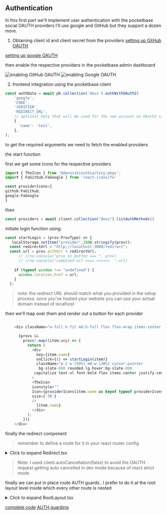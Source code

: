 ## Authentication
In this first part we'll implement user authentication with the pocketbase social OAUTH providers 
I'll use google and GitHub but they support a dozen more.

1. Obtaining client id and  client secret from the providers
[setting up GitHub OAUTH](https://docs.github.com/en/developers/apps/building-oauth-apps/creating-an-oauth-app)
    
[setting up google OAUTH](https://support.google.com/cloud/answer/6158849?hl=en)

then enable the respective providers in the pocketbase admin dashboard

![enabling GitHub OAUTH](https://dev-to-uploads.s3.amazonaws.com/uploads/articles/12jn3sgjgqpbewentr5l.png)
![enabling Google OAUTH](https://dev-to-uploads.s3.amazonaws.com/uploads/articles/1mklmx38egzps9zlkpan.png)

2. frontend integration
using the pocketbase client 
```ts
const authData = await pb.collection('devs').authWithOAuth2(
    'google',
    'CODE',
    'VERIFIER',
    'REDIRECT_URL',
    // optional data that will be used for the new account on OAuth2 sign-up
    {
      'name': 'test',
    },
);


```
to get the required arguments we need to fetch the enabled providers

the start function

first we get some icons for the respective providers
```ts
import { TheIcon } from '@denniskinuthia/tiny-pkgs';
import { FaGithub,FaGoogle } from 'react-icons/fa'

const providerIcons={
github:FaGithub,
google:FaGoogle
}
```
then

```ts
const providers = await client.collection("devs").listAuthMethods()
```
initiate login function using:
```ts
const startLogin = (prov:ProvType) => {
   localStorage.setItem("provider",JSON.stringify(prov));
  const redirectUrl = "http://localhost:3000/redirect";
  const url = prov.authUrl + redirectUrl;
      // //no-console("prov in button === ", prov)
      // //no-console("combined url ==== >>>>>>  ",url)
  
    if (typeof window !== "undefined") {
      window.location.href = url;
    }
  };
```
> note: the redirect URL should match what you provided in the setup process: once you've hosted your website you can use your actual domain instead of localhost

then we'll map over them and render out a button for each provider

```ts

    <div className="w-full h-fit md:h-full flex flex-wrap items-center justify-center gap-2 ">

      {provs &&
        provs?.map((item:any) => {
          return (
            <div
              key={item.name}
              onClick={() => startLogin(item)} 
              className="p-2 w-[50%] md:w-[30%] cursor-pointer
               bg-slate-600 rounded-lg hover:bg-slate-800 
             capitalize text-xl font-bold flex items-center justify-center gap-2"
            >
            <TheIcon
            iconstyle="" 
            Icon={providerIcons[item.name as keyof typeof providerIcons]}
            size={'30'}
            />
              {item.name}
            </div>
          );
        })}
    </div>
```

finally the redirect component
> remember to define a route for it in your react router config
<details>
<summary>Click to expand Redirect.tsx</summary>

```ts
Redirect.tsx



import React, { useEffect } from 'react'
import { useNavigate } from 'react-router-dom';
import { PBUser } from '../../utils/types/types';
import { useQueryClient } from '@tanstack/react-query';
import { client } from './../../utils/pb/config';
import { LoadingRipples } from '@denniskinuthia/tiny-pkgs';
import { redirect_url } from '../../utils/env';
import { login_url } from './../../utils/env';

interface RedirectProps {
user?:PBUser
}

export const Redirect: React.FC<RedirectProps> = ({user}) => {
const queryClient = useQueryClient()
const navigate = useNavigate()
const local_prov = JSON.parse(localStorage.getItem('provider') as string)
const url = new URL(window.location.href);
const code = url.searchParams.get('code') as string
const state = url.searchParams.get('state') as string


// this hasto match what you orovided in the oauth provider , in tis case google
let redirectUrl = redirect_url
useEffect(()=>{
    const pbOauthLogin=async()=>{
   client.autoCancellation(false)
    const oauthRes = await client.collection('devs')
    .authWithOAuth2(local_prov.name, code, local_prov.codeVerifier, redirectUrl)
        await client.collection('devs').update(oauthRes?.record.id as string, {
            avatar: oauthRes.meta?.avatarUrl,
            accessToken: oauthRes.meta?.accessToken
        })
    queryClient.setQueryData(['user'], client.authStore.model)
    navigate('/')

    }


    if (local_prov.state !== state) {
      const url = login_url
     if (typeof window !== 'undefined') {
            window.location.href = url;
        }
    }
    else {
    pbOauthLogin().catch((e) => {
    //no-console("error logging in with provider  == ", e)
    })
    }

},[])





return (
 <div className='w-full h-full flex items-center justify-center'>
<LoadingRipples/>
</div>
);
}

```
</details>

> Note:  I used   client.autoCancellation(false) to avoid the OAUTH request getting auto cancelled in dev mode because of react strict mode 

finally we can put in place route AUTH guards , I prefer to do it at the root layout level inside which every other route is nested

<details>
<summary>Click to expand RootLayout.tsx</summary>

```ts
RootLayout.tsx


import React from 'react'
import { Outlet, useNavigate } from 'react-router-dom';
import { Toolbar } from '../../components/toolbar/Toolbar';
import { PBUser } from '../../utils/types/types';



interface RootLayoutProps {
user : PBUser
test_mode:boolean
}

export const RootLayout: React.FC<RootLayoutProps> = ({user,test_mode}) => {
    const navigate = useNavigate()
    React.useEffect(() => {
        if (!user?.email&&!test_mode) {
            navigate('/auth')
        }
    }, [user?.email])

return (
    <div className='w-full h-screen max-h-screen dark:bg-slate-900'>
        <div className='h-14 w-full  bg-slate-700 dark:bg-slate-800  
          bg-opacity-30 dark:bg-opacity-90 max-h-[50px] p-1
         sticky top-0 z-40'>
        <Toolbar user={user} />
        </div>
        <main className=' w-full h-full fixed top-12'>
            <Outlet />
        </main>
    </div>
);
}

```
</details>

[complete code](https://github.com/tigawanna/devhub)
[AUTH guarding](https://dev.to/tigawanna/auth-guarding-in-react-392o)
